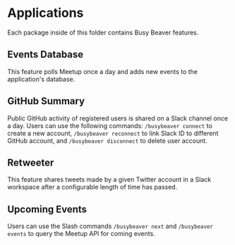 # Applications

Each package inside of this folder contains Busy Beaver features.

## Events Database

This feature polls Meetup once a day and
adds new events to the application's database.

## GitHub Summary

Public GitHub activity of registered users is shared
on a Slack channel once a day.
Users can use the following commands:
`/busybeaver connect` to create a new account,
`/busybeaver reconnect` to link Slack ID to different GitHub account,
and `/busybeaver disconnect` to delete user account.

## Retweeter

This feature shares tweets made by a given Twitter account
in a Slack workspace after a configurable length of time has passed.

## Upcoming Events

Users can use the Slash commands `/busybeaver next` and `/busybeaver events`
to query the Meetup API for coming events.
